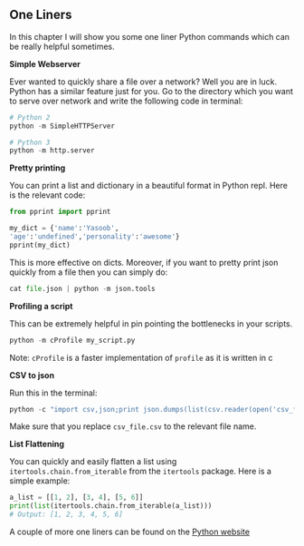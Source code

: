 ## One Liners

In this chapter I will show you some one liner Python commands which can be really helpful sometimes.

__Simple Webserver__

Ever wanted to quickly share a file over a network? Well you are in luck. Python has a similar feature just for you. Go to the directory which you want to serve over network and write the following code in terminal:

```python
# Python 2
python -m SimpleHTTPServer

# Python 3
python -m http.server
```

__Pretty printing__

You can print a list and dictionary in a beautiful format in Python repl. Here is the relevant code:

```python
from pprint import pprint

my_dict = {'name':'Yasoob',
'age':'undefined','personality':'awesome'}
pprint(my_dict)
```

This is more effective on dicts. Moreover, if you want to pretty print json quickly from a file then you can simply do:

```python
cat file.json | python -m json.tools
```

__Profiling a script__

This can be extremely helpful in pin pointing the bottlenecks in your scripts. 

```python
python -m cProfile my_script.py
```

Note: `cProfile` is a faster implementation of `profile` as it is written in c

__CSV to json__

Run this in the terminal:

```python
python -c "import csv,json;print json.dumps(list(csv.reader(open('csv_file.csv'))))"
```

Make sure that you replace `csv_file.csv` to the relevant file name.

__List Flattening__

You can quickly and easily flatten a list using `itertools.chain.from_iterable` from the `itertools` package. Here is a simple example:

```python
a_list = [[1, 2], [3, 4], [5, 6]]
print(list(itertools.chain.from_iterable(a_list)))
# Output: [1, 2, 3, 4, 5, 6]
```
A couple of more one liners can be found on the [Python website](https://wiki.python.org/moin/Powerful%20Python%20One-Liners)